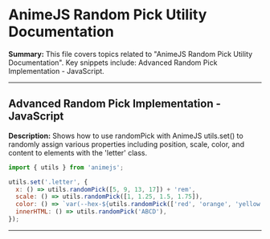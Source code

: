 # AnimeJS Random Pick Utility Documentation

**Summary:** This file covers topics related to "AnimeJS Random Pick Utility Documentation". Key snippets include: Advanced Random Pick Implementation - JavaScript.

---

## Advanced Random Pick Implementation - JavaScript

**Description:** Shows how to use randomPick with AnimeJS utils.set() to randomly assign various properties including position, scale, color, and content to elements with the 'letter' class.

```javascript
import { utils } from 'animejs';

utils.set('.letter', {
  x: () => utils.randomPick([5, 9, 13, 17]) + 'rem',
  scale: () => utils.randomPick([1, 1.25, 1.5, 1.75]),
  color: () => `var(--hex-${utils.randomPick(['red', 'orange', 'yellow'])})`,
  innerHTML: () => utils.randomPick('ABCD'),
});
```

---